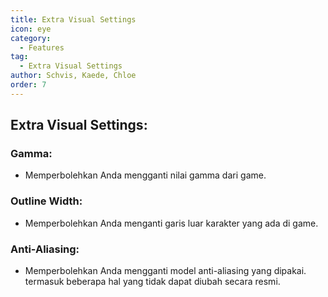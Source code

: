 ```yaml
---
title: Extra Visual Settings
icon: eye
category:
  - Features
tag:
  - Extra Visual Settings
author: Schvis, Kaede, Chloe
order: 7
---
```


## Extra Visual Settings:
### Gamma:
- Memperbolehkan Anda mengganti nilai gamma dari game.
### Outline Width:
- Memperbolehkan Anda menganti garis luar karakter yang ada di game.
### Anti-Aliasing:
- Memperbolehkan Anda mengganti model anti-aliasing yang dipakai. termasuk beberapa hal yang tidak dapat diubah secara resmi.